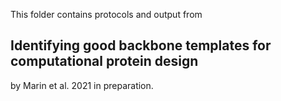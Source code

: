 This folder contains protocols and output from 

Identifying good backbone templates for computational protein design
--------------------------------------------------------------------

by Marin et al. 2021 in preparation.
